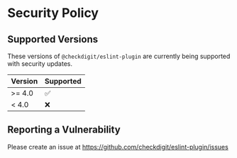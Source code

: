 # Security Policy

## Supported Versions

These versions of `@checkdigit/eslint-plugin` are currently being supported with security updates.

| Version | Supported          |
| ------- | ------------------ |
| \>= 4.0 | :white_check_mark: |
| \< 4.0  | :x:                |

## Reporting a Vulnerability

Please create an issue at https://github.com/checkdigit/eslint-plugin/issues
